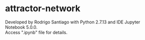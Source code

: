 # attractor-network
Developed by Rodrigo Santiago with Python 2.7.13 and IDE Jupyter Notebook 5.0.0.<br>
Access ".ipynb" file for details.
